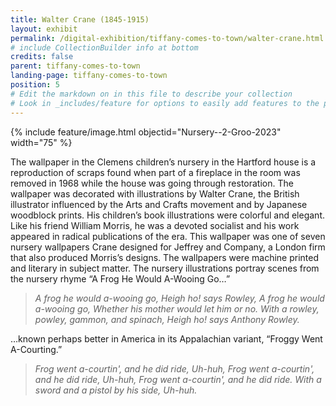 ```yaml
---
title: Walter Crane (1845-1915)
layout: exhibit
permalink: /digital-exhibition/tiffany-comes-to-town/walter-crane.html
# include CollectionBuilder info at bottom
credits: false
parent: tiffany-comes-to-town
landing-page: tiffany-comes-to-town
position: 5
# Edit the markdown on in this file to describe your collection
# Look in _includes/feature for options to easily add features to the page
---
```


{% include feature/image.html objectid="Nursery--2-Groo-2023" width="75" %}

The wallpaper in the Clemens children’s nursery in the Hartford house is a reproduction of scraps found when part of a fireplace in the room was removed in 1968 while the house was going through restoration. The wallpaper was decorated with illustrations by Walter Crane, the British illustrator influenced by the Arts and Crafts movement and by Japanese woodblock prints. His children’s book illustrations were colorful and elegant. Like his friend William Morris, he was a devoted socialist and his work appeared in radical publications of the era. This wallpaper was one of seven nursery wallpapers Crane designed for Jeffrey and Company, a London firm that also produced Morris’s designs. The wallpapers were machine printed and literary in subject matter. 
The nursery illustrations portray scenes from the nursery rhyme “A Frog He Would A-Wooing Go…” 

> *A frog he would a-wooing go,*
> *Heigh ho! says Rowley,*
> *A frog he would a-wooing go,*
> *Whether his mother would let him or no.*
> *With a rowley, powley, gammon, and spinach,*
> *Heigh ho! says Anthony Rowley.*

…known perhaps better in America in its Appalachian variant, “Froggy Went A-Courting.”

> *Frog went a-courtin', and he did ride, Uh-huh,*
> *Frog went a-courtin', and he did ride, Uh-huh,*
> *Frog went a-courtin', and he did ride.*
> *With a sword and a pistol by his side, Uh-huh.*